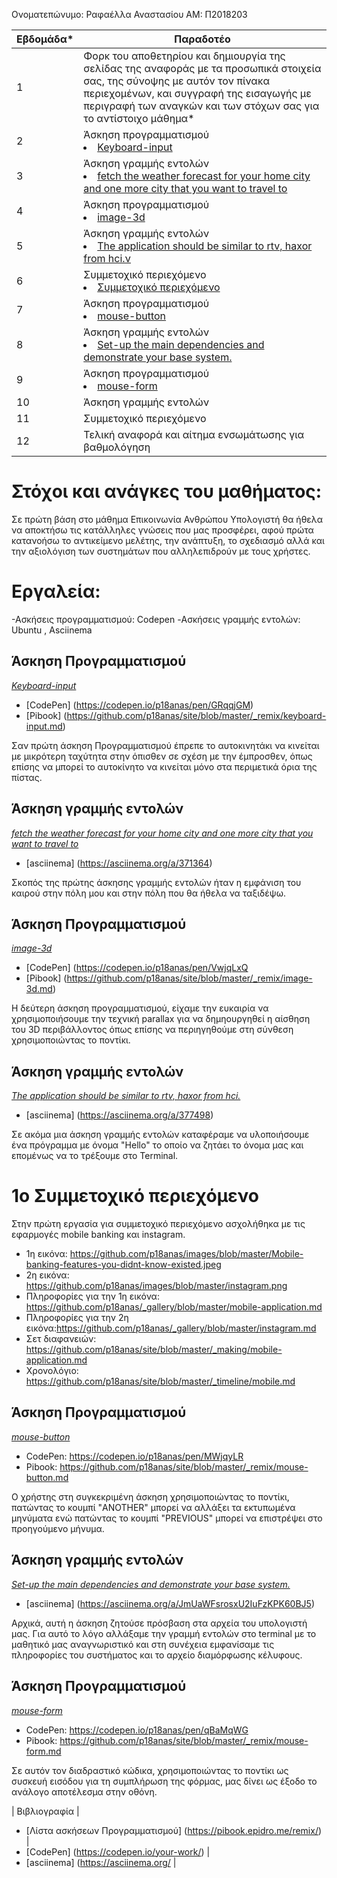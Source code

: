 Ονοματεπώνυμο: Ραφαέλλα Αναστασίου
ΑΜ: Π2018203

| Εβδομάδα* | Παραδοτέο |
| --- | --- |
| 1 | Φορκ του αποθετηρίου και δημιουργία της σελίδας της αναφοράς με τα προσωπικά στοιχεία σας, της σύνοψης με αυτόν τον πίνακα περιεχομένων, και συγγραφή της εισαγωγής με περιγραφή των αναγκών και των στόχων σας για το αντίστοιχο μάθημα* |
| 2 | Άσκηση προγραμματισμού <li><a href="#Keyboard-input"></span> <span class="toctext">Keyboard-input</span></a> |
| 3 | Άσκηση γραμμής εντολών <li><a href="#fetch the weather forecast for your home city and one more city that you want to travel to"></span> <span class="toctext">fetch the weather forecast for your home city and one more city that you want to travel to</span></a> |
| 4 | Άσκηση προγραμματισμού <li><a href="#image-3d"></span> <span class="toctext">image-3d</span></a> |
| 5 | Άσκηση γραμμής εντολών <li><a href="#Τhe application should be similar to rtv, haxor from hci."></span> <span class="toctext">Τhe application should be similar to rtv, haxor from hci.ν</span></a>|
| 6 | Συμμετοχικό περιεχόμενο <li><a href="#Συμμετοχικό περιεχόμενο"></span> <span class="toctext">Συμμετοχικό περιεχόμενο</span></a>|
| 7 | Άσκηση προγραμματισμού <li><a href="#mouse-button"></span> <span class="toctext">mouse-button</span></a> |
| 8 | Άσκηση γραμμής εντολών <li><a href="#Set-up the main dependencies and demonstrate your base system."></span> <span class="toctext">Set-up the main dependencies and demonstrate your base system.</span></a>|
| 9 | Άσκηση προγραμματισμού <li><a href="#mouse-form"></span> <span class="toctext">mouse-form</span></a>|
| 10 | Άσκηση γραμμής εντολών |
| 11 | Συμμετοχικό περιεχόμενο |
| 12 | Τελική αναφορά και αίτημα ενσωμάτωσης για βαθμολόγηση |

# Στόχοι και ανάγκες του μαθήματος:

Σε πρώτη βάση στο μάθημα Επικοινωνία Ανθρώπου Υπολογιστή θα ήθελα να αποκτήσω τις κατάλληλες γνώσεις που μας προσφέρει, αφού πρώτα κατανοήσω το αντικείμενο μελέτης, την ανάπτυξη, το σχεδιασμό αλλά και την αξιολόγιση των συστημάτων που αλληλεπιδρούν με τους χρήστες.

# Εργαλεία:
 -Ασκήσεις προγραμματισμού: Codepen 
 -Ασκήσεις γραμμής εντολών: Ubuntu , Asciinema 
 

<h2><span id="Άσκηση Προγραμματισμού">Άσκηση Προγραμματισμού</span></h2>

<i><a href="https://github.com/p18anas/site/blob/master/_remix/keyboard-input.md" tittle="Keyboard-input">Keyboard-input</a></i> 

* [CodePen] (https://codepen.io/p18anas/pen/GRqqjGM)
* [Pibook] (https://github.com/p18anas/site/blob/master/_remix/keyboard-input.md)

Σαν πρώτη άσκηση Προγραμματισμού έπρεπε το αυτοκινητάκι να κινείται με μικρότερη ταχύτητα στην όπισθεν σε σχέση με την έμπροσθεν, όπως επίσης να μπορεί το αυτοκίνητο να κινείται μόνο στα περιμετικά όρια της πίστας. 

<h2><span id="Άσκηση γραμμής εντολών">Άσκηση γραμμής εντολών</span></h2>

<i><a href="https://asciinema.org/a/387806" tittle="fetch the weather forecast for your home city and one more city that you want to travel to">fetch the weather forecast for your home city and one more city that you want to travel to</a></i>

* [asciinema] (https://asciinema.org/a/371364)

Σκοπός της  πρώτης άσκησης γραμμής εντολών ήταν η εμφάνιση του καιρού στην πόλη μου και στην πόλη που θα ήθελα να ταξιδέψω.

<h2><span id="Άσκηση Προγραμματισμού">Άσκηση Προγραμματισμού</span></h2>

<i><a href="https://github.com/p18anas/site/blob/master/_remix/image-3d.md" tittle="image-3d">image-3d</a></i> 

* [CodePen] (https://codepen.io/p18anas/pen/VwjqLxQ
* [Pibook] (https://github.com/p18anas/site/blob/master/_remix/image-3d.md)

Η δεύτερη άσκηση προγραμματισμού, είχαμε την ευκαιρία να χρησιμοποιήσουμε την τεχνική parallax για να δημηουργηθεί η αίσθηση του 3D περιβάλλοντος όπως επίσης να περιηγηθούμε στη σύνθεση χρησιμοποιώντας το ποντίκι.
 
<h2><span id="Άσκηση γραμμής εντολών">Άσκηση γραμμής εντολών</span></h2>

<i><a href="https://asciinema.org/a/387810" tittle="Τhe application should be similar to rtv, haxor from hci.">Τhe application should be similar to rtv, haxor from hci.</a></i>

* [asciinema] (https://asciinema.org/a/377498)

Σε ακόμα μια άσκηση γραμμής εντολών καταφέραμε να υλοποιήσουμε ένα πρόγραμμα με όνομα "Hello" το οποίο να ζητάει το όνομα μας και επομένως να το τρέξουμε στο Terminal.

# 1ο Συμμετοχικό περιεχόμενο

Στην πρώτη εργασία για συμμετοχικό περιεχόμενο ασχολήθηκα με τις εφαρμογές mobile banking και instagram.
- 1η εικόνα: https://github.com/p18anas/images/blob/master/Mobile-banking-features-you-didnt-know-existed.jpeg
- 2η εικόνα: https://github.com/p18anas/images/blob/master/instagram.png
- Πληροφορίες για την 1η εικόνα: https://github.com/p18anas/_gallery/blob/master/mobile-application.md
- Πληροφορίες για την 2η εικόνα:https://github.com/p18anas/_gallery/blob/master/instagram.md
- Σετ διαφανειών: https://github.com/p18anas/site/blob/master/_making/mobile-application.md
- Χρονολόγιο: https://github.com/p18anas/site/blob/master/_timeline/mobile.md

<h2><span id="Άσκηση Προγραμματισμού">Άσκηση Προγραμματισμού</span></h2>

<i><a href="https://github.com/p18anas/site/blob/master/_remix/mouse-button.md" tittle="mouse-button">mouse-button</a></i>

* CodePen: https://codepen.io/p18anas/pen/MWjqyLR
* Pibook: https://github.com/p18anas/site/blob/master/_remix/mouse-button.md


Ο χρήστης στη συγκεκριμένη άσκηση χρησιμοποιώντας το ποντίκι, πατώντας το κουμπί "ANOTHER" μπορεί να αλλάξει τα εκτυπωμένα μηνύματα ενώ πατώντας το κουμπί "PREVIOUS" μπορεί να επιστρέψει στο προηγούμενο μήνυμα.


<h2><span id="Άσκηση γραμμής εντολών">Άσκηση γραμμής εντολών</span></h2>

<i><a href="https://asciinema.org/a/387802" tittle="Set-up the main dependencies and demonstrate your base system.">Set-up the main dependencies and demonstrate your base system.</a></i>

* [asciinema] (https://asciinema.org/a/JmUaWFsrosxU2IuFzKPK60BJ5)

Αρχικά, αυτή η άσκηση ζητούσε πρόσβαση στα αρχεία του υπολογιστή μας. Για αυτό το λόγο αλλάξαμε την γραμμή εντολών στο  terminal με το μαθητικό μας αναγνωριστικό και στη συνέχεια εμφανίσαμε τις πληροφορίες του συστήματος και το αρχείο διαμόρφωσης κέλυφους.  

<h2><span id="Άσκηση Προγραμματισμού">Άσκηση Προγραμματισμού</span></h2>

<i><a href="https://github.com/p18anas/site/blob/master/_remix/mouse-form.md" tittle="mouse-form">mouse-form</a></i>

* CodePen: https://codepen.io/p18anas/pen/qBaMqWG
* Pibook: https://github.com/p18anas/site/blob/master/_remix/mouse-form.md

Σε αυτόν τον διαδραστικό κώδικα, χρησιμοποιώντας το ποντίκι ως συσκευή εισόδου για τη συμπλήρωση της φόρμας, μας δίνει ως έξοδο το ανάλογο αποτέλεσμα στην οθόνη.



| Βιβλιογραφία |
* [Λίστα ασκήσεων Προγραμματισμού] (https://pibook.epidro.me/remix/) |
* [CodePen] (https://codepen.io/your-work/) |
* [asciinema] (https://asciinema.org/ |

